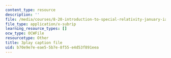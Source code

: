 ```yaml
---
content_type: resource
description: ''
file: /media/courses/8-20-introduction-to-special-relativity-january-iap-2021/b70e9e7eeae55b7e8f55e4d53f891eea_Pf_PvckSdTg.vtt
file_type: application/x-subrip
learning_resource_types: []
ocw_type: OCWFile
resourcetype: Other
title: 3play caption file
uid: b70e9e7e-eae5-5b7e-8f55-e4d53f891eea
---
```

